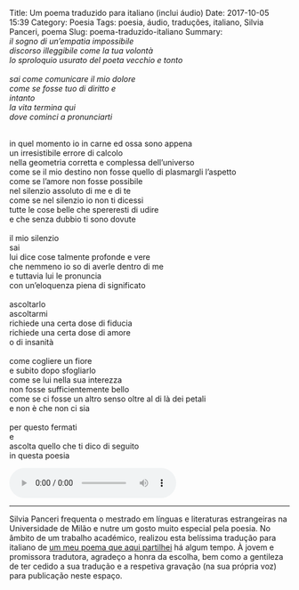Title: Um poema traduzido para italiano (inclui áudio)
Date: 2017-10-05 15:39
Category: Poesia
Tags: poesia, áudio, traduções, italiano, Silvia Panceri, poema 
Slug: poema-traduzido-italiano
Summary:<br><i>il sogno di un’empatia impossibile<br>discorso illeggibile come la tua volontà<br>lo sproloquio usurato del poeta vecchio e tonto<br><br>sai come comunicare il mio dolore<br>come se fosse tuo di diritto e<br>intanto<br>la vita termina qui<br>dove cominci a pronunciarti</i>

<br>in quel momento io in carne ed ossa sono appena
<br>un irresistibile errore di calcolo
<br>nella geometria corretta e complessa dell’universo
<br>come se il mio destino non fosse quello di plasmargli l’aspetto
<br>come se l’amore non fosse possibile
<br>nel silenzio assoluto di me e di te
<br>come se nel silenzio io non ti dicessi
<br>tutte le cose belle che spereresti di udire
<br>e che senza dubbio ti sono dovute
<br>
<br>il mio silenzio
<br>sai
<br>lui dice cose talmente profonde e vere
<br>che nemmeno io so di averle dentro di me
<br>e tuttavia lui le pronuncia
<br>con un’eloquenza piena di significato
<br>
<br>ascoltarlo
<br>ascoltarmi
<br>richiede una certa dose di fiducia
<br>richiede una certa dose di amore
<br>o di insanità
<br>
<br>come cogliere un fiore
<br>e subito dopo sfogliarlo
<br>come se lui nella sua interezza
<br>non fosse sufficientemente bello
<br>come se ci fosse un altro senso oltre al di là dei petali
<br>e non è che non ci sia
<br>
<br>per questo fermati
<br>e
<br>ascolta quello che ti dico di seguito
<br>in questa poesia</i>




<audio controls>
<source src="https://www.victordomingos.com/resources/blog/2017/silvia_panceri__o_sonho_de_uma_empatia_impossível_poema_traduzido_para_italiano_versao2a.mp3" type="audio/mpeg">O seu navegador da Web não suporta o elemento <tt>audio</tt>. Para ouvir esta gravação, por favor aceda a esta página utilizando uma aplicação compatível com HTML5.
</audio>


______
Silvia Panceri frequenta o mestrado em línguas e literaturas estrangeiras na Universidade de Milão e nutre um gosto muito especial pela poesia. No âmbito de um trabalho académico, realizou esta belíssima tradução para italiano de [um meu poema que aqui partilhei]() há algum tempo. À jovem e promissora tradutora, agradeço a honra da escolha, bem como a gentileza de ter cedido a sua tradução e a respetiva gravação (na sua própria voz) para publicação neste espaço. 


